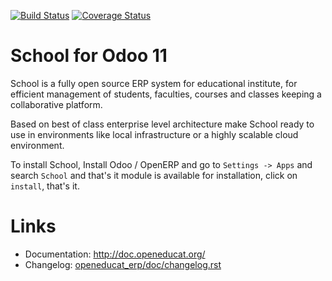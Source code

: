 [![Build Status](https://travis-ci.org/openeducat/openeducat_erp.svg?branch=11.0)](https://travis-ci.org/openeducat/openeducat_erp)
[![Coverage Status](https://coveralls.io/repos/openeducat/openeducat_erp/badge.svg?branch=11.0&service=github)](https://coveralls.io/github/openeducat/openeducat_erp?branch=11.0)

School for Odoo 11
=====================

School is a fully open source ERP system for educational institute, for efficient management of students, faculties, courses and classes keeping a collaborative platform.

Based on best of class enterprise level architecture make School ready to use in environments like local infrastructure or a highly scalable cloud environment.

To install School, Install Odoo / OpenERP  and go to `Settings -> Apps` and search `School` and that's it module is available for installation, click on `install`, that's it. 

Links
=====

* Documentation: http://doc.openeducat.org/
* Changelog: [openeducat_erp/doc/changelog.rst](openeducat_erp/doc/changelog.rst)
